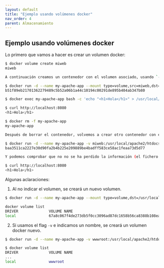 ```yaml
---
layout: default
title: "Ejemplo usando volúmenes docker"
nav_order: 4
parent: Almacenamiento
---
```


## Ejemplo usando volúmenes docker

Lo primero que vamos a hacer es crear un volumen docker:

```bash
$ docker volume create miweb
miweb

A continuación creamos un contenedor con el volumen asociado, usando `--mount`, y creamos un fichero `index.html`:

$ docker run -d --name my-apache-app --mount type=volume,src=miweb,dst=/usr/local/apache2/htdocs -p 8080:80 httpd:2.4
b51f89eb21701362279489c5b52a06b1a44c10194c00291de895b404ab347b80

$ docker exec my-apache-app bash -c 'echo "<h1>Hola</h1>" > /usr/local/apache2/htdocs/index.html'

$ curl http://localhost:8080
<h1>Hola</h1>

$ docker rm -f my-apache-app 
my-apache-app

Después de borrar el contenedor, volvemos a crear otro contenedor con el volumen asociado, pero en esta ocasión usamos el parámetro `-v`:

$ docker run -d --name my-apache-app -v miweb:/usr/local/apache2/htdocs -p 8080:80 httpd:2.4
baa3511ca2227e30d90fa2b4b225e209889be4badff583ce58ac1feaa73d5d77

Y podemos comprobar que no no se ha perdido la información (el fichero `index.html`):

$ curl http://localhost:8080
<h1>Hola</h1>
```

Algunas aclaraciones:

1. Al no indicar el volumen, se creará un nuevo volumen.

```bash
$ docker run -d --name my-apache-app --mount type=volume,dst=/usr/local/apache2/htdocs -p 8080:80 httpd:2.4

docker volume list
DRIVER              VOLUME NAME
local               67a8c067f4de273db5f0cc3096ad87dc1658b56ca8388b108ea00b8641494c93
```

2. Si usamos el flag `-v` e indicamos un nombre, se creará un volumen docker nuevo.

```bash
$ docker run -d --name my-apache-app -v wwwroot:/usr/local/apache2/htdocs -p 8080:80 httpd:2.4

$ docker volume list
DRIVER              VOLUME NAME
...
local               wwwroot
```